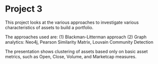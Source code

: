 # Project 3

This project looks at the various approaches to investigate various characteristics of assets to build a portfolio. 

The approaches used are: 
(1) Blackman-Litterman approach 
(2) Graph analytics: Neo4j, Pearson Similarity Matrix, Louvain Community Detection 

The presentation shows clustering of assets based only on basic asset metrics, such as Open, Close, Volume, and Marketcap measures. 
